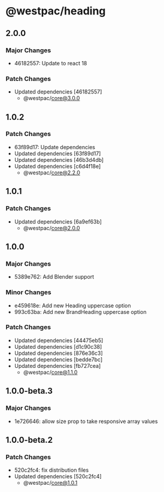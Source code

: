 # @westpac/heading

## 2.0.0

### Major Changes

- 46182557: Update to react 18

### Patch Changes

- Updated dependencies [46182557]
  - @westpac/core@3.0.0

## 1.0.2

### Patch Changes

- 63f89d17: Update dependencies
- Updated dependencies [63f89d17]
- Updated dependencies [46b3d4db]
- Updated dependencies [c6d4f18e]
  - @westpac/core@2.2.0

## 1.0.1

### Patch Changes

- Updated dependencies [6a9ef63b]
  - @westpac/core@2.0.0

## 1.0.0

### Major Changes

- 5389e762: Add Blender support

### Minor Changes

- e459618e: Add new Heading uppercase option
- 993c63ba: Add new BrandHeading uppercase option

### Patch Changes

- Updated dependencies [44475eb5]
- Updated dependencies [d1c90c38]
- Updated dependencies [876e36c3]
- Updated dependencies [bedde7bc]
- Updated dependencies [fb727cea]
  - @westpac/core@1.1.0

## 1.0.0-beta.3

### Major Changes

- 1e726646: allow size prop to take responsive array values

## 1.0.0-beta.2

### Patch Changes

- 520c2fc4: fix distribution files
- Updated dependencies [520c2fc4]
  - @westpac/core@1.0.1
